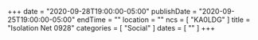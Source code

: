 +++
date = "2020-09-28T19:00:00-05:00"
publishDate = "2020-09-25T19:00:00-05:00"
endTime = ""
location = ""
ncs = [ "KA0LDG" ]
title = "Isolation Net 0928"
categories = [ "Social" ]
dates = [ "" ]
+++
